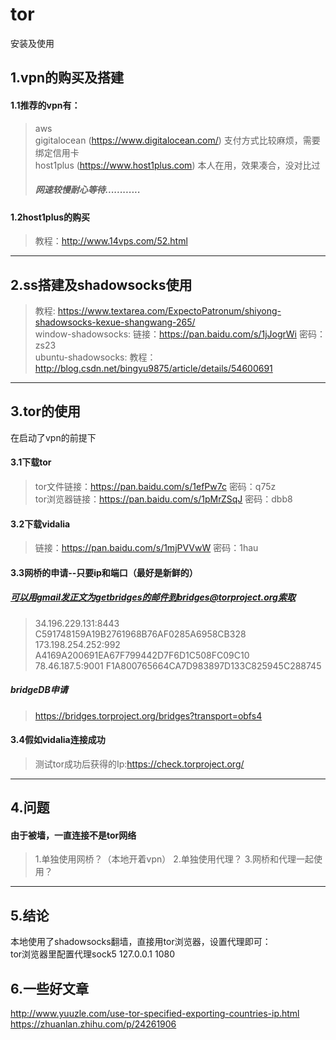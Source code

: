# tor
安装及使用


## 1.vpn的购买及搭建   
#### 1.1推荐的vpn有：   
>aws   
gigitalocean (https://www.digitalocean.com/) 支付方式比较麻烦，需要绑定信用卡   
host1plus (https://www.host1plus.com) 本人在用，效果凑合，没对比过  
>##### 网速较慢耐心等待............
  
#### 1.2host1plus的购买  
>教程：http://www.14vps.com/52.html
-------------------------------------------------
## 2.ss搭建及shadowsocks使用
>教程: https://www.textarea.com/ExpectoPatronum/shiyong-shadowsocks-kexue-shangwang-265/  
>window-shadowsocks: 链接：https://pan.baidu.com/s/1jJogrWi 密码：zs23   
>ubuntu-shadowsocks: 教程：http://blog.csdn.net/bingyu9875/article/details/54600691
-------------------------------------------------
## 3.tor的使用
在启动了vpn的前提下
#### 3.1下载tor
>tor文件链接：https://pan.baidu.com/s/1efPw7c 密码：q75z   
>tor浏览器链接：https://pan.baidu.com/s/1pMrZSqJ 密码：dbb8
#### 3.2下载vidalia
>链接：https://pan.baidu.com/s/1mjPVVwW 密码：1hau
#### 3.3网桥的申请--只要ip和端口（最好是新鲜的）
##### 可以用gmail发正文为getbridges的邮件到bridges@torproject.org索取 
>34.196.229.131:8443 C591748159A19B2761968B76AF0285A6958CB328  
>173.198.254.252:992 A4169A200691EA67F799442D7F6D1C508FC09C10  
>78.46.187.5:9001 F1A800765664CA7D983897D133C825945C288745
##### bridgeDB申请
>https://bridges.torproject.org/bridges?transport=obfs4
#### 3.4假如vidalia连接成功
>测试tor成功后获得的Ip:https://check.torproject.org/
----------------------------------------------------
## 4.问题
#### 由于被墙，一直连接不是tor网络   
>1.单独使用网桥？（本地开着vpn）
>2.单独使用代理？
>3.网桥和代理一起使用？
----------------------------------------------------
## 5.结论
本地使用了shadowsocks翻墙，直接用tor浏览器，设置代理即可：  
tor浏览器里配置代理sock5 127.0.0.1 1080
## 6.一些好文章
http://www.yuuzle.com/use-tor-specified-exporting-countries-ip.html  
https://zhuanlan.zhihu.com/p/24261906
